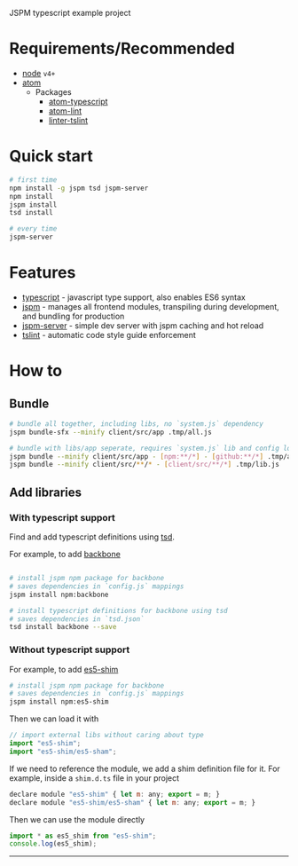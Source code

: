 JSPM typescript example project

# Requirements/Recommended

 - [node] `v4+`
 - [atom]
    - Packages
      - [atom-typescript]
      - [atom-lint]
      - [linter-tslint]

# Quick start

```bash
# first time
npm install -g jspm tsd jspm-server
npm install
jspm install
tsd install

# every time
jspm-server
```

# Features

 - [typescript] - javascript type support, also enables ES6 syntax
 - [jspm] - manages all frontend modules, transpiling during development, and bundling for production
 - [jspm-server] - simple dev server with jspm caching and hot reload
 - [tslint] - automatic code style guide enforcement

# How to

## Bundle

```bash
# bundle all together, including libs, no `system.js` dependency
jspm bundle-sfx --minify client/src/app .tmp/all.js

# bundle with libs/app seperate, requires `system.js` lib and config loaded
jspm bundle --minify client/src/app - [npm:**/*] - [github:**/*] .tmp/app.js
jspm bundle --minify client/src/**/* - [client/src/**/*] .tmp/lib.js

```

## Add libraries

### With typescript support

Find and add typescript definitions using [tsd].

For example, to add [backbone]

```bash

# install jspm npm package for backbone
# saves dependencies in `config.js` mappings
jspm install npm:backbone

# install typescript definitions for backbone using tsd
# saves dependencies in `tsd.json`
tsd install backbone --save

```

### Without typescript support

For example, to add [es5-shim]

```bash
# install jspm npm package for backbone
# saves dependencies in `config.js` mappings
jspm install npm:es5-shim

```

Then we can load it with

```js
// import external libs without caring about type
import "es5-shim";
import "es5-shim/es5-sham";
```

If we need to reference the module, we add a shim definition file for it.  For example, inside a `shim.d.ts` file in your project

```js
declare module "es5-shim" { let m: any; export = m; }
declare module "es5-shim/es5-sham" { let m: any; export = m; }

```

Then we can use the module directly

```js
import * as es5_shim from "es5-shim";
console.log(es5_shim);
```

---

[node]: https://nodejs.org/
[atom]: https://atom.io/
[atom-typescript]: https://atom.io/packages/atom-typescript
[jspm]: http://jspm.io/
[jspm-server]: https://github.com/geelen/jspm-server
[typescript]: http://www.typescriptlang.org/
[backbone]: http://backbonejs.org/
[tsd]: http://definitelytyped.org/tsd/
[tslint]: http://palantir.github.io/tslint/
[atom-lint]: https://atom.io/packages/atom-lint
[linter-tslint]: https://atom.io/packages/linter-tslint
[es5-shim]: https://github.com/es-shims/es5-shim
